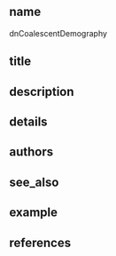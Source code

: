 ## name
dnCoalescentDemography
## title
## description
## details
## authors
## see_also
## example
## references
